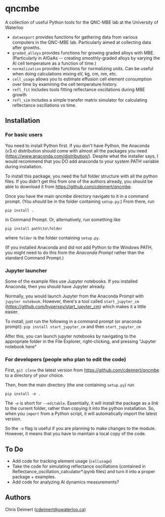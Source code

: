 # qncmbe
A collection of useful Python tools for the QNC-MBE lab at the University of Waterloo

- `dataexport` provides functions for gathering data from various computers in the QNC-MBE lab. Particularly aimed at collecting data after growths.
- `graded_alloys` provides functions for growing graded alloys with MBE. (Particularly in AlGaAs -- creating smoothly-graded alloys by varying the Al cell temperature as a function of time.)
- `normalization` provides functions for normalizing units. Can be useful when doing calculations mixing eV, kg, cm, nm, etc.
- `cell_usage` allows you to estimate effusion cell element consumption over time by examining the cell temperature history.
- `refl_fit` includes tools fitting reflectance oscillations during MBE growth
- `refl_sim` includes a simple transfer matrix simulator for calculating reflectance oscillations vs time.

## Installation

### For basic users

You need to install Python first. If you don't have Python, the Anaconda (v3.x) distribution should come with almost all the packages you need (https://www.anaconda.com/distribution/). Despite what the installer says, I would recommend that you DO add anaconda to your system PATH variable during installation.

To install this package, you need the full folder structure with all the python files. If you didn't get this from one of the authors already, you should be able to download it from https://github.com/cdeimert/qncmbe.

Once you have the main qncmbe directory navigate to it in a command prompt. (You should be in the folder containing `setup.py`.) From there, run

```pip install .```

in Command Prompt. Or, alternatively, run something like

```pip install path\to\folder```

where `folder` is the folder containing `setup.py`.

(If you installed Anaconda and did not add Python to the Windows PATH, you might need to do this from the *Anaconda Prompt* rather than the standard Command Prompt.)

### Jupyter launcher

Some of the example files use Jupyter notebooks. If you installed Anaconda, then you should have Jupyter already.

Normally, you would launch Jupyter from the Anaconda Prompt with `jupyter notebook`. However, there's a tool called `start_jupyter_cm` (https://github.com/hyperspy/start_jupyter_cm) which makes it a little easier. 

To install, just run the following in a command prompt (or anaconda prompt):
`pip install start_jupyter_cm`
and then
`start_jupyter_cm`

After this, you can launch jupyter notebooks by navigating to the appropriate folder in the File Explorer, right-clicking, and pressing "Jupyter notebook here"

### For developers (people who plan to edit the code)

First, `git clone` the latest version from https://github.com/cdeimert/qncmbe to a directory of your choice.

Then, from the main directory (the one containing `setup.py`) run 

```pip install -e .```

The `-e` is short for `--editable`. Essentially, it will install the package as a *link* to the current folder, rather than copying it into the python installation. So, when you `import` from a Python script, it will automatically import the latest version. 

So the `-e` flag is useful if you are planning to make changes to the module. However, it means that you have to maintain a local copy of the code.

## To Do

- Add code for tracking element usage (`cellusage`)
- Take the code for simulating reflectance oscillations (contained in Reflectance_oscillation_calculator*.ipynb files) and turn it into a proper package + examples.
- Add code for analyzing Al dynamics measurements?

## Authors

Chris Deimert (cdeimert@uwaterloo.ca)